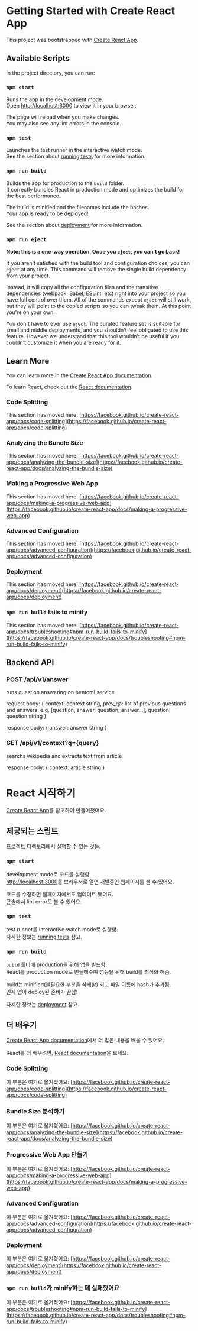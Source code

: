 # Getting Started with Create React App

This project was bootstrapped with [Create React App](https://github.com/facebook/create-react-app).

## Available Scripts

In the project directory, you can run:

### `npm start`

Runs the app in the development mode.\
Open [http://localhost:3000](http://localhost:3000) to view it in your browser.

The page will reload when you make changes.\
You may also see any lint errors in the console.

### `npm test`

Launches the test runner in the interactive watch mode.\
See the section about [running tests](https://facebook.github.io/create-react-app/docs/running-tests) for more information.

### `npm run build`

Builds the app for production to the `build` folder.\
It correctly bundles React in production mode and optimizes the build for the best performance.

The build is minified and the filenames include the hashes.\
Your app is ready to be deployed!

See the section about [deployment](https://facebook.github.io/create-react-app/docs/deployment) for more information.

### `npm run eject`

**Note: this is a one-way operation. Once you `eject`, you can't go back!**

If you aren't satisfied with the build tool and configuration choices, you can `eject` at any time. This command will remove the single build dependency from your project.

Instead, it will copy all the configuration files and the transitive dependencies (webpack, Babel, ESLint, etc) right into your project so you have full control over them. All of the commands except `eject` will still work, but they will point to the copied scripts so you can tweak them. At this point you're on your own.

You don't have to ever use `eject`. The curated feature set is suitable for small and middle deployments, and you shouldn't feel obligated to use this feature. However we understand that this tool wouldn't be useful if you couldn't customize it when you are ready for it.

## Learn More

You can learn more in the [Create React App documentation](https://facebook.github.io/create-react-app/docs/getting-started).

To learn React, check out the [React documentation](https://reactjs.org/).

### Code Splitting

This section has moved here: [https://facebook.github.io/create-react-app/docs/code-splitting](https://facebook.github.io/create-react-app/docs/code-splitting)

### Analyzing the Bundle Size

This section has moved here: [https://facebook.github.io/create-react-app/docs/analyzing-the-bundle-size](https://facebook.github.io/create-react-app/docs/analyzing-the-bundle-size)

### Making a Progressive Web App

This section has moved here: [https://facebook.github.io/create-react-app/docs/making-a-progressive-web-app](https://facebook.github.io/create-react-app/docs/making-a-progressive-web-app)

### Advanced Configuration

This section has moved here: [https://facebook.github.io/create-react-app/docs/advanced-configuration](https://facebook.github.io/create-react-app/docs/advanced-configuration)

### Deployment

This section has moved here: [https://facebook.github.io/create-react-app/docs/deployment](https://facebook.github.io/create-react-app/docs/deployment)

### `npm run build` fails to minify

This section has moved here: [https://facebook.github.io/create-react-app/docs/troubleshooting#npm-run-build-fails-to-minify](https://facebook.github.io/create-react-app/docs/troubleshooting#npm-run-build-fails-to-minify)

## Backend API

### POST /api/v1/answer
runs question answering on bentoml service

request body:
{
    context: context string,
    prev_qa: list of previous questions and answers: e.g. [question, answer, question, answer...],
    question: question string
}

response body:
{
    answer: answer string
}

### GET /api/v1/context?q={query}
searchs wikipedia and extracts text from article

response body:
{
    context: article string
}

# React 시작하기

[Create React App](https://github.com/facebook/create-react-app)를 참고하여 만들어졌어요.

## 제공되는 스립트

프로젝트 디렉토리에서 실행할 수 있는 것들:

### `npm start`

development mode로 코드를 실행함.\
[http://localhost:3000](http://localhost:3000)를 브라우저로 열면 개발중인 웹페이지를 볼 수 있어요.

코드를 수정하면 웹페이지에서도 업데이트 됐어요.\
콘솔에서 lint error도 볼 수 있어요.

### `npm test`

test runner를 interactive watch mode로 실행함.\
자세한 정보는 [running tests](https://facebook.github.io/create-react-app/docs/running-tests) 참고.

### `npm run build`

`build` 폴더에 production을 위해 앱을 빌드함.\
React를 production mode로 번들해주며 성능을 위해 build를 최적화 해줌.

build는 minified(불필요한 부분을 삭제함) 되고 파일 이름에 hash가 추가됨.\
인제 앱이 deploy된 준비가 끝남!

자세한 정보는 [deployment](https://facebook.github.io/create-react-app/docs/deployment) 참고.

## 더 배우기

[Create React App documentation](https://facebook.github.io/create-react-app/docs/getting-started)에서 더 많은 내용을 배울 수 있어요.

React를 더 배우려면, [React documentation](https://reactjs.org/)을 보세요.

### Code Splitting

이 부분은 여기로 옮겨졌어요: [https://facebook.github.io/create-react-app/docs/code-splitting](https://facebook.github.io/create-react-app/docs/code-splitting)

### Bundle Size 분석하기

이 부분은 여기로 옮겨졌어요: [https://facebook.github.io/create-react-app/docs/analyzing-the-bundle-size](https://facebook.github.io/create-react-app/docs/analyzing-the-bundle-size)

### Progressive Web App 만들기

이 부분은 여기로 옮겨졌어요: [https://facebook.github.io/create-react-app/docs/making-a-progressive-web-app](https://facebook.github.io/create-react-app/docs/making-a-progressive-web-app)

### Advanced Configuration

이 부분은 여기로 옮겨졌어요: [https://facebook.github.io/create-react-app/docs/advanced-configuration](https://facebook.github.io/create-react-app/docs/advanced-configuration)

### Deployment

이 부분은 여기로 옮겨졌어요: [https://facebook.github.io/create-react-app/docs/deployment](https://facebook.github.io/create-react-app/docs/deployment)

### `npm run build`가 minify하는 데 실패했어요

이 부분은 여기로 옮겨졌어요: [https://facebook.github.io/create-react-app/docs/troubleshooting#npm-run-build-fails-to-minify](https://facebook.github.io/create-react-app/docs/troubleshooting#npm-run-build-fails-to-minify)
